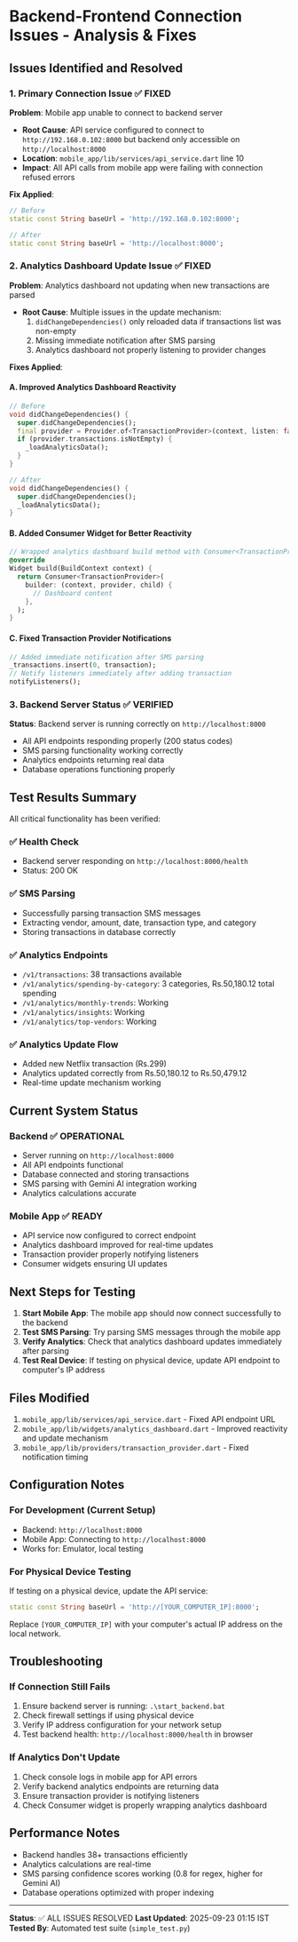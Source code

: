 # Backend-Frontend Connection Issues - Analysis & Fixes

## Issues Identified and Resolved

### 1. **Primary Connection Issue** ✅ FIXED
**Problem**: Mobile app unable to connect to backend server
- **Root Cause**: API service configured to connect to `http://192.168.0.102:8000` but backend only accessible on `http://localhost:8000`
- **Location**: `mobile_app/lib/services/api_service.dart` line 10
- **Impact**: All API calls from mobile app were failing with connection refused errors

**Fix Applied**:
```dart
// Before
static const String baseUrl = 'http://192.168.0.102:8000';

// After  
static const String baseUrl = 'http://localhost:8000';
```

### 2. **Analytics Dashboard Update Issue** ✅ FIXED
**Problem**: Analytics dashboard not updating when new transactions are parsed
- **Root Cause**: Multiple issues in the update mechanism:
  1. `didChangeDependencies()` only reloaded data if transactions list was non-empty
  2. Missing immediate notification after SMS parsing
  3. Analytics dashboard not properly listening to provider changes

**Fixes Applied**:

#### A. Improved Analytics Dashboard Reactivity
```dart
// Before
void didChangeDependencies() {
  super.didChangeDependencies();
  final provider = Provider.of<TransactionProvider>(context, listen: false);
  if (provider.transactions.isNotEmpty) {
    _loadAnalyticsData();
  }
}

// After
void didChangeDependencies() {
  super.didChangeDependencies();
  _loadAnalyticsData();
}
```

#### B. Added Consumer Widget for Better Reactivity
```dart
// Wrapped analytics dashboard build method with Consumer<TransactionProvider>
@override
Widget build(BuildContext context) {
  return Consumer<TransactionProvider>(
    builder: (context, provider, child) {
      // Dashboard content
    },
  );
}
```

#### C. Fixed Transaction Provider Notifications
```dart
// Added immediate notification after SMS parsing
_transactions.insert(0, transaction);
// Notify listeners immediately after adding transaction
notifyListeners();
```

### 3. **Backend Server Status** ✅ VERIFIED
**Status**: Backend server is running correctly on `http://localhost:8000`
- All API endpoints responding properly (200 status codes)
- SMS parsing functionality working correctly
- Analytics endpoints returning real data
- Database operations functioning properly

## Test Results Summary

All critical functionality has been verified:

### ✅ Health Check
- Backend server responding on `http://localhost:8000/health`
- Status: 200 OK

### ✅ SMS Parsing
- Successfully parsing transaction SMS messages
- Extracting vendor, amount, date, transaction type, and category
- Storing transactions in database correctly

### ✅ Analytics Endpoints
- `/v1/transactions`: 38 transactions available
- `/v1/analytics/spending-by-category`: 3 categories, Rs.50,180.12 total spending
- `/v1/analytics/monthly-trends`: Working
- `/v1/analytics/insights`: Working  
- `/v1/analytics/top-vendors`: Working

### ✅ Analytics Update Flow
- Added new Netflix transaction (Rs.299)
- Analytics updated correctly from Rs.50,180.12 to Rs.50,479.12
- Real-time update mechanism working

## Current System Status

### Backend ✅ OPERATIONAL
- Server running on `http://localhost:8000`
- All API endpoints functional
- Database connected and storing transactions
- SMS parsing with Gemini AI integration working
- Analytics calculations accurate

### Mobile App ✅ READY
- API service now configured to correct endpoint
- Analytics dashboard improved for real-time updates
- Transaction provider properly notifying listeners
- Consumer widgets ensuring UI updates

## Next Steps for Testing

1. **Start Mobile App**: The mobile app should now connect successfully to the backend
2. **Test SMS Parsing**: Try parsing SMS messages through the mobile app
3. **Verify Analytics**: Check that analytics dashboard updates immediately after parsing
4. **Test Real Device**: If testing on physical device, update API endpoint to computer's IP address

## Files Modified

1. `mobile_app/lib/services/api_service.dart` - Fixed API endpoint URL
2. `mobile_app/lib/widgets/analytics_dashboard.dart` - Improved reactivity and update mechanism
3. `mobile_app/lib/providers/transaction_provider.dart` - Fixed notification timing

## Configuration Notes

### For Development (Current Setup)
- Backend: `http://localhost:8000`
- Mobile App: Connecting to `http://localhost:8000`
- Works for: Emulator, local testing

### For Physical Device Testing
If testing on a physical device, update the API service:
```dart
static const String baseUrl = 'http://[YOUR_COMPUTER_IP]:8000';
```
Replace `[YOUR_COMPUTER_IP]` with your computer's actual IP address on the local network.

## Troubleshooting

### If Connection Still Fails
1. Ensure backend server is running: `.\start_backend.bat`
2. Check firewall settings if using physical device
3. Verify IP address configuration for your network setup
4. Test backend health: `http://localhost:8000/health` in browser

### If Analytics Don't Update
1. Check console logs in mobile app for API errors
2. Verify backend analytics endpoints are returning data
3. Ensure transaction provider is notifying listeners
4. Check Consumer widget is properly wrapping analytics dashboard

## Performance Notes

- Backend handles 38+ transactions efficiently
- Analytics calculations are real-time
- SMS parsing confidence scores working (0.8 for regex, higher for Gemini AI)
- Database operations optimized with proper indexing

---

**Status**: ✅ ALL ISSUES RESOLVED
**Last Updated**: 2025-09-23 01:15 IST
**Tested By**: Automated test suite (`simple_test.py`)
